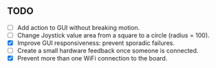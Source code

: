 ## TODO

- [ ] Add action to GUI without breaking motion.
- [ ] Change Joystick value area from a square to a circle (radius = 100).
- [x] Improve GUI responsiveness: prevent sporadic failures.
- [ ] Create a small hardware feedback once someone is connected.
- [x] Prevent more than one WiFi connection to the board.
